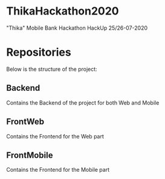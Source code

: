 # ThikaHackathon2020
"Thika" Mobile Bank Hackathon HackUp 25/26-07-2020  

# Repositories  
Below is the structure of the project:  

## Backend  
Contains the Backend of the project for both Web and Mobile  

## FrontWeb  
Contains the Frontend for the Web part  

## FrontMobile  
Contains the Frontend for the Mobile part  
